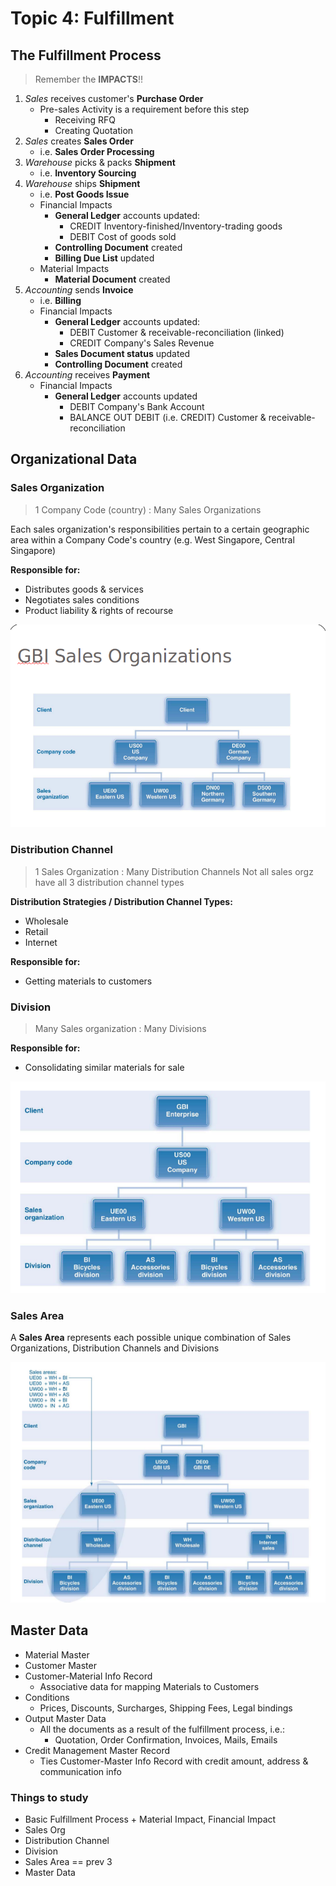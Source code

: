 # Topic 4: Fulfillment

## The Fulfillment Process

> Remember the **IMPACTS**!!

1. _Sales_ receives customer's **Purchase Order**
    - Pre-sales Activity is a requirement before this step
        + Receiving RFQ
        + Creating Quotation
2. _Sales_ creates **Sales Order**
    - i.e. **Sales Order Processing**
3. _Warehouse_ picks & packs **Shipment**
    - i.e. **Inventory Sourcing**
4. _Warehouse_ ships **Shipment**
    - i.e. **Post Goods Issue**
    - Financial Impacts
        + **General Ledger** accounts updated:
            * CREDIT Inventory-finished/Inventory-trading goods
            * DEBIT Cost of goods sold
        + **Controlling Document** created
        + **Billing Due List** updated
    - Material Impacts
        + **Material Document** created
5. _Accounting_ sends **Invoice**
    - i.e. **Billing**
    - Financial Impacts
        + **General Ledger** accounts updated:
            * DEBIT Customer & receivable-reconciliation (linked)
            * CREDIT Company's Sales Revenue
        + **Sales Document status** updated
        + **Controlling Document** created
6. _Accounting_ receives **Payment**
    - Financial Impacts
        + **General Ledger** accounts updated
            * DEBIT Company's Bank Account
            * BALANCE OUT DEBIT (i.e. CREDIT) Customer & receivable-reconciliation

## Organizational Data

### Sales Organization

> 1 Company Code (country) : Many Sales Organizations

Each sales organization's responsibilities pertain to a certain geographic area within a Company Code's country (e.g. West Singapore, Central Singapore)

**Responsible for:**
- Distributes goods & services
- Negotiates sales conditions
- Product liability & rights of recourse

![Sales Organization](pics/sales-org.png)

### Distribution Channel

> 1 Sales Organization : Many Distribution Channels
> Not all sales orgz have all 3 distribution channel types

**Distribution Strategies / Distribution Channel Types:**
- Wholesale
- Retail
- Internet

**Responsible for:**
- Getting materials to customers

### Division

> Many Sales organization : Many Divisions

**Responsible for:**
- Consolidating similar materials for sale

![Divisions](pics/sales-divisions.png)

### Sales Area

A **Sales Area** represents each possible unique combination of Sales Organizations, Distribution Channels and Divisions

![Sales Areas](pics/sales-areas.png)

## Master Data

- Material Master
- Customer Master
- Customer-Material Info Record
    + Associative data for mapping Materials to Customers
- Conditions
    + Prices, Discounts, Surcharges, Shipping Fees, Legal bindings
- Output Master Data
    + All the documents as a result of the fulfillment process, i.e.:
        * Quotation, Order Confirmation, Invoices, Mails, Emails
- Credit Management Master Record
    + Ties Customer-Master Info Record with credit amount, address & communication info

### Things to study

- Basic Fulfillment Process + Material Impact, Financial Impact
- Sales Org
- Distribution Channel
- Division 
- Sales Area == prev 3
- Master Data